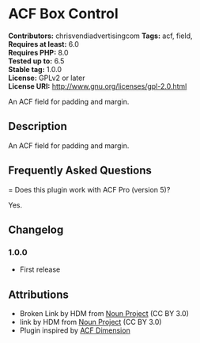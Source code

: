 # ACF Box Control

**Contributors:** chrisvendiadvertisingcom
**Tags:** acf, field,  
**Requires at least:** 6.0  
**Requires PHP:** 8.0  
**Tested up to:** 6.5  
**Stable tag:** 1.0.0  
**License:** GPLv2 or later  
**License URI:** http://www.gnu.org/licenses/gpl-2.0.html

An ACF field for padding and margin.

## Description

An ACF field for padding and margin.

## Frequently Asked Questions

= Does this plugin work with ACF Pro (version 5)?

Yes.

## Changelog

### 1.0.0

* First release

## Attributions

* Broken Link by HDM
  from <a href="https://thenounproject.com/browse/icons/term/broken-link/" target="_blank" title="Broken Link Icons">
  Noun Project</a> (CC BY 3.0)
* link by HDM from <a href="https://thenounproject.com/browse/icons/term/link/" target="_blank" title="link Icons">Noun
  Project</a> (CC BY 3.0)
* Plugin inspired by [ACF Dimension](https://github.com/ernilambar/acf-dimensions)